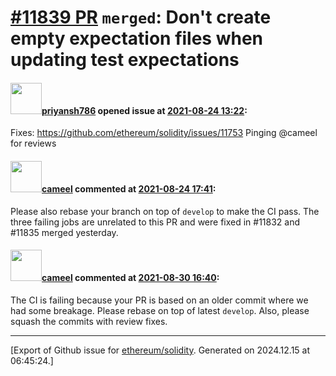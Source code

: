 # [\#11839 PR](https://github.com/ethereum/solidity/pull/11839) `merged`: Don't create empty expectation files when updating test expectations

#### <img src="https://avatars.githubusercontent.com/u/42498076?v=4" width="50">[priyansh786](https://github.com/priyansh786) opened issue at [2021-08-24 13:22](https://github.com/ethereum/solidity/pull/11839):

Fixes: https://github.com/ethereum/solidity/issues/11753
Pinging @cameel for reviews

#### <img src="https://avatars.githubusercontent.com/u/137030?v=4" width="50">[cameel](https://github.com/cameel) commented at [2021-08-24 17:41](https://github.com/ethereum/solidity/pull/11839#issuecomment-904844848):

Please also rebase your branch on top of `develop` to make the CI pass. The three failing jobs are unrelated to this PR and were fixed in #11832 and #11835 merged yesterday.

#### <img src="https://avatars.githubusercontent.com/u/137030?v=4" width="50">[cameel](https://github.com/cameel) commented at [2021-08-30 16:40](https://github.com/ethereum/solidity/pull/11839#issuecomment-908499372):

The CI is failing because your PR is based on an older commit where we had some breakage. Please rebase on top of latest `develop`. Also, please squash the commits with review fixes.


-------------------------------------------------------------------------------



[Export of Github issue for [ethereum/solidity](https://github.com/ethereum/solidity). Generated on 2024.12.15 at 06:45:24.]
